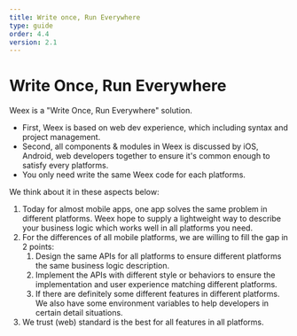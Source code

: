 ```yaml
---
title: Write once, Run Everywhere  
type: guide
order: 4.4
version: 2.1
---
```


# Write Once, Run Everywhere

Weex is a "Write Once, Run Everywhere" solution.

* First, Weex is based on web dev experience, which including syntax and project management.
* Second, all components & modules in Weex is discussed by iOS, Android, web developers together to ensure it's common enough to satisfy every platforms.
* You only need write the same Weex code for each platforms.

We think about it in these aspects below:

1. Today for almost mobile apps, one app solves the same problem in different platforms. Weex hope to supply a lightweight way to describe your business logic which works well in all platforms you need.
2. For the differences of all mobile platforms, we are willing to fill the gap in 2 points:
    1. Design the same APIs for all platforms to ensure different platforms the same business logic description.
    2. Implement the APIs with different style or behaviors to ensure the implementation and user experience matching different platforms.
    3. If there are definitely some different features in different platforms. We also have some environment variables to help developers in certain detail situations.
3. We trust (web) standard is the best for all features in all platforms.
